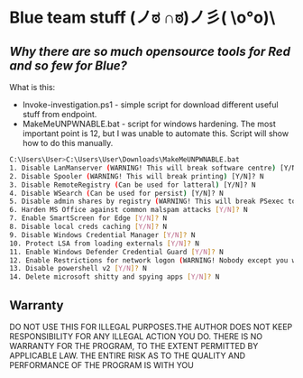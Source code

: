 # Blue team stuff    (ノಠ ∩ಠ)ノ彡( \o°o)\
## _Why there are so much opensource tools for Red and so few for Blue?_

What is this:
- Invoke-investigation.ps1 - simple script for download different useful stuff from endpoint.
- MakeMeUNPWNABLE.bat - script for windows hardening. The most important point is 12, but I was unable to automate this. Script will show how to do this manually.


```sh
C:\Users\User>C:\Users\User\Downloads\MakeMeUNPWNABLE.bat
1. Disable LanManserver (WARNING! This will break software centre) [Y/N]? N
2. Disable Spooler (WARNING! This will break printing) [Y/N]? N
3. Disable RemoteRegistry (Can be used for latteral) [Y/N]? N
4. Disable WSearch (Can be used for persist) [Y/N]? N
5. Disable admin shares by registry (WARNING! This will break PSexec to you PC) [Y/N]? N
6. Harden MS Office against common malspam attacks [Y/N]? N
7. Enable SmartScreen for Edge [Y/N]? N
8. Disable local creds caching [Y/N]? N
9. Disable Windows Credential Manager [Y/N]? N
10. Protect LSA from loading externals [Y/N]? N
11. Enable Windows Defender Credential Guard [Y/N]? N
12. Enable Restrictions for network logon (WARNING! Nobody except you will have possibility to logon to you PC) [Y/N]? N
13. Disable powershell v2 [Y/N]? N
14. Delete microsoft shitty and spying apps [Y/N]? N
```
## Warranty
DO NOT USE THIS FOR ILLEGAL PURPOSES.THE AUTHOR DOES NOT KEEP RESPONSIBILITY FOR ANY ILLEGAL ACTION YOU DO.
THERE IS NO WARRANTY FOR THE PROGRAM, TO THE EXTENT PERMITTED BY APPLICABLE LAW. 
THE ENTIRE RISK AS TO THE QUALITY AND PERFORMANCE OF THE PROGRAM IS WITH YOU

